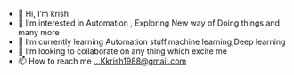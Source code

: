 - 👋 Hi, I’m krish
- 👀 I’m interested in Automation , Exploring New way of Doing things and many more
- 🌱 I’m currently learning Automation stuff,machine learning,Deep learning 
- 💞️ I’m looking to collaborate on any thing which excite me 
- 📫 How to reach me ...Kkrish1988@gmail.com

<!---
KKrish1988/KKrish1988 is a ✨ special ✨ repository because its `README.md` (this file) appears on your GitHub profile.
You can click the Preview link to take a look at your changes.
--->
